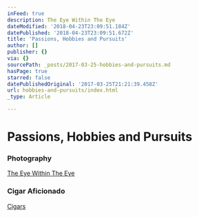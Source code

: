 ```yaml
---
inFeed: true
description: The Eye Within The Eye
dateModified: '2018-04-23T23:09:51.184Z'
datePublished: '2018-04-23T23:09:51.672Z'
title: 'Passions, Hobbies and Pursuits'
author: []
publisher: {}
via: {}
sourcePath: _posts/2017-03-25-hobbies-and-pursuits.md
hasPage: true
starred: false
datePublishedOriginal: '2017-03-25T21:21:39.458Z'
url: hobbies-and-pursuits/index.html
_type: Article

---
```

# Passions, Hobbies and Pursuits

### **Photography**

[The Eye Within The Eye][0]

### **Cigar Aficionado**

[Cigars][1]

[0]: http://itsamans.world/the-eye-within-the-eye
[1]: http://itsamans.world/the-cigars-series